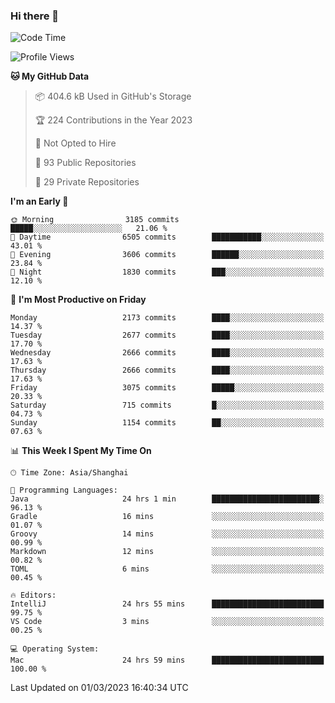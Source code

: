 ### Hi there 👋

<!--
**qbosen/qbosen** is a ✨ _special_ ✨ repository because its `README.md` (this file) appears on your GitHub profile.

Here are some ideas to get you started:

- 🔭 I’m currently working on ...
- 🌱 I’m currently learning ...
- 👯 I’m looking to collaborate on ...
- 🤔 I’m looking for help with ...
- 💬 Ask me about ...
- 📫 How to reach me: ...
- 😄 Pronouns: ...
- ⚡ Fun fact: ...
-->

<!--START_SECTION:waka-->
![Code Time](http://img.shields.io/badge/Code%20Time-1%2C185%20hrs%2030%20mins-blue)

![Profile Views](http://img.shields.io/badge/Profile%20Views-0-blue)

**🐱 My GitHub Data** 

> 📦 404.6 kB Used in GitHub's Storage 
 > 
> 🏆 224 Contributions in the Year 2023
 > 
> 🚫 Not Opted to Hire
 > 
> 📜 93 Public Repositories 
 > 
> 🔑 29 Private Repositories 
 > 
**I'm an Early 🐤** 

```text
🌞 Morning                3185 commits        █████░░░░░░░░░░░░░░░░░░░░   21.06 % 
🌆 Daytime                6505 commits        ███████████░░░░░░░░░░░░░░   43.01 % 
🌃 Evening                3606 commits        ██████░░░░░░░░░░░░░░░░░░░   23.84 % 
🌙 Night                  1830 commits        ███░░░░░░░░░░░░░░░░░░░░░░   12.10 % 
```
📅 **I'm Most Productive on Friday** 

```text
Monday                   2173 commits        ████░░░░░░░░░░░░░░░░░░░░░   14.37 % 
Tuesday                  2677 commits        ████░░░░░░░░░░░░░░░░░░░░░   17.70 % 
Wednesday                2666 commits        ████░░░░░░░░░░░░░░░░░░░░░   17.63 % 
Thursday                 2666 commits        ████░░░░░░░░░░░░░░░░░░░░░   17.63 % 
Friday                   3075 commits        █████░░░░░░░░░░░░░░░░░░░░   20.33 % 
Saturday                 715 commits         █░░░░░░░░░░░░░░░░░░░░░░░░   04.73 % 
Sunday                   1154 commits        ██░░░░░░░░░░░░░░░░░░░░░░░   07.63 % 
```


📊 **This Week I Spent My Time On** 

```text
🕑︎ Time Zone: Asia/Shanghai

💬 Programming Languages: 
Java                     24 hrs 1 min        ████████████████████████░   96.13 % 
Gradle                   16 mins             ░░░░░░░░░░░░░░░░░░░░░░░░░   01.07 % 
Groovy                   14 mins             ░░░░░░░░░░░░░░░░░░░░░░░░░   00.99 % 
Markdown                 12 mins             ░░░░░░░░░░░░░░░░░░░░░░░░░   00.82 % 
TOML                     6 mins              ░░░░░░░░░░░░░░░░░░░░░░░░░   00.45 % 

🔥 Editors: 
IntelliJ                 24 hrs 55 mins      █████████████████████████   99.75 % 
VS Code                  3 mins              ░░░░░░░░░░░░░░░░░░░░░░░░░   00.25 % 

💻 Operating System: 
Mac                      24 hrs 59 mins      █████████████████████████   100.00 % 
```


 Last Updated on 01/03/2023 16:40:34 UTC
<!--END_SECTION:waka-->

